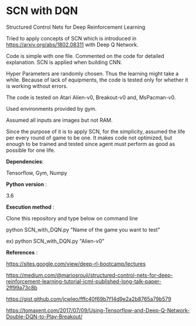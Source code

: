 # SCN with DQN
Structured Control Nets for Deep Reinforcement Learning

Tried to apply concepts of SCN which is introduced in https://arxiv.org/abs/1802.08311 with Deep Q Network.

Code is simple with one file. Commented on the code for detailed explanation.
SCN is applied when building CNN.

Hyper Parameters are randomly chosen. Thus the learning might take a while.
Because of lack of equipments, the code is tested only for whether it is working without errors.

The code is tested on Atari Alien-v0, Breakout-v0 and, MsPacman-v0.

Used environments provided by gym.

Assumed all inputs are images but not RAM.

Since the purpose of it is to apply SCN, for the simplicity, assumed the life per every round of game to be one.
It makes code not optimized, but enough to be trained and tested since agent must perform as good as possible for one life.


**Dependencies**:

Tensorflow, Gym, Numpy



**Python version** : 

3.6


**Execution method** :

Clone this repository and type below on command line

python SCN_with_DQN.py "Name of the game you want to test"

ex) python SCN_with_DQN.py "Alien-v0"


**References** :

https://sites.google.com/view/deep-rl-bootcamp/lectures

https://medium.com/@mariosrouji/structured-control-nets-for-deep-reinforcement-learning-tutorial-icml-published-long-talk-paper-2ff99a73c8b

https://gist.github.com/jcwleo/fffc40f69b7f14d9e2a2b8765a79b579

https://tomaxent.com/2017/07/09/Using-Tensorflow-and-Deep-Q-Network-Double-DQN-to-Play-Breakout/
